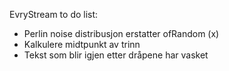 EvryStream
to do list:

- Perlin noise distribusjon erstatter ofRandom (x)
- Kalkulere midtpunkt av trinn
- Tekst som blir igjen etter dråpene har vasket